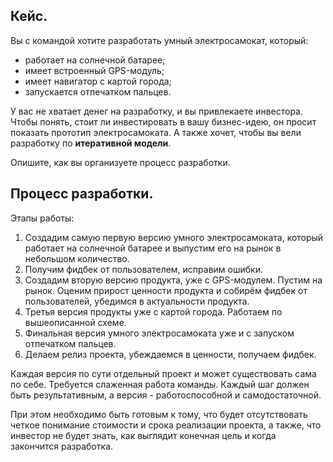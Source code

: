 ## Кейс.

Вы с командой хотите разработать умный электросамокат, который:

- работает на солнечной батарее;
- имеет встроенный GPS-модуль;
- имеет навигатор с картой города;
- запускается отпечатком пальцев.

У вас не хватает денег на разработку, и вы привлекаете инвестора. Чтобы понять, стоит ли инвестировать в вашу бизнес-идею, он просит показать прототип электросамоката. А также хочет, чтобы вы вели разработку по **итеративной модели**. 

Опишите, как вы организуете процесс разработки.

## Процесс разработки.

Этапы работы:

1. Создадим самую первую версию умного электросамоката, который работает на солнечной батарее и выпустим его на рынок в небольшом количество.
2. Получим фидбек от пользователем, исправим ошибки.
3. Создадим вторую версию продукта, уже с GPS-модулем. Пустим на рынок. Оценим прирост ценности продукта и собирём фидбек от пользователей, убедимся в актуальности продукта.
4. Третья версия продукты уже с картой города. Работаем по вышеописанной схеме.
5. Финальная версия умного электросамоката уже и с запуском отпечатком пальцев. 
6. Делаем релиз проекта, убеждаемся в ценности, получаем фидбек.

Каждая версия по сути отдельный проект и может существовать сама по себе. Требуется слаженная работа команды. Каждый шаг должен быть результативным, а версия - работоспособной и самодостаточной.

При этом необходимо быть готовым к тому, что будет отсутствовать четкое понимание стоимости и срока реализации проекта, а также, что инвестор не будет знать, как выглядит конечная цель и когда закончится разработка.